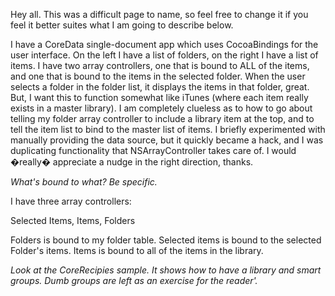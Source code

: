 Hey all.  This was a difficult page to name, so feel free to change it if you feel it better suites what I am going to describe below.

I have a CoreData single-document app which uses CocoaBindings for the user interface.  On the left I have a list of folders, on the right I have a list of items.  I have two array controllers, one that is bound to ALL of the items, and one that is bound to the items in the selected folder.  When the user selects a folder in the folder list, it displays the items in that folder, great.  But, I want this to function somewhat like iTunes (where each item really exists in a master library).  I am completely clueless as to how to go about telling my folder array controller to include a library item at the top, and to tell the item list to bind to the master list of items.  I briefly experimented with manually providing the data source, but it quickly became a hack, and I was duplicating functionality that NSArrayController takes care of.  I would �really� appreciate a nudge in the right direction, thanks.

*What's bound to what? Be specific.*

I have three array controllers:

Selected Items,
Items,
Folders

Folders is bound to my folder table.  Selected items is bound to the selected Folder's items.  Items is bound to all of the items in the library.

*Look at the CoreRecipies sample. It shows how to have a library and smart groups. Dumb groups are left as an exercise for the reader'.*
